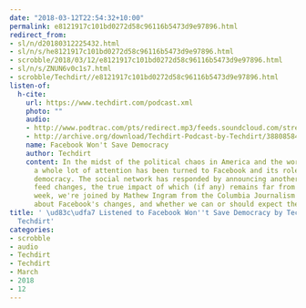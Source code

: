 ```yaml
---
date: "2018-03-12T22:54:32+10:00"
permalink: e8121917c101bd0272d58c96116b5473d9e97896.html
redirect_from:
- sl/n/d20180312225432.html
- sl/n/s/he8121917c101bd0272d58c96116b5473d9e97896.html
- scrobble/2018/03/12/e8121917c101bd0272d58c96116b5473d9e97896.html
- sl/n/s/ZNUN6v0c1s7.html
- scrobble/Techdirt//e8121917c101bd0272d58c96116b5473d9e97896.html
listen-of:
  h-cite:
    url: https://www.techdirt.com/podcast.xml
    photo: ""
    audio:
    - http://www.podtrac.com/pts/redirect.mp3/feeds.soundcloud.com/stream/388085843-techdirt-facebook-wont-save-democracy.mp3
    - http://archive.org/download/Techdirt-Podcast-by-Techdirt/388085843-techdirt-facebook-wont-save-democracy.mp3
    name: Facebook Won't Save Democracy
    author: Techdirt
    content: In the midst of the political chaos in America and the world at large,
      a whole lot of attention has been turned to Facebook and its role in modern
      democracy. The social network has responded by announcing another round of news
      feed changes, the true impact of which (if any) remains far from clear. This
      week, we're joined by Mathew Ingram from the Columbia Journalism Review to talk
      about Facebook's changes, and whether we can or should expect them to fix anything.
title: ' \ud83c\udfa7 Listened to Facebook Won''t Save Democracy by Techdirt From
  Techdirt'
categories:
- scrobble
- audio
- Techdirt
- Techdirt
- March
- 2018
- 12
---
```

